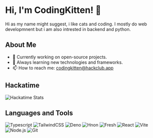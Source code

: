 # Hi, I'm CodingKitten! 👋

Hi as my name might suggest, i like cats and coding. I mostly do web developmnent but i am also intrested in backend and python.
## About Me

- 🔭 Currently working on open-source projects.
- 🌱 Always learning new technologies and frameworks.
- 📫 How to reach me: [codingkitten@hackclub.app](mailto:codingkitten@hackclub.app)

## Hackatime
![Hackatime Stats](https://github-readme-stats.hackclub.dev/api/wakatime?username=616&api_domain=hackatime.hackclub.com&theme=dark&custom_title=Hackatime+Stats&layout=compact&cache_seconds=0&langs_count=8)

## Languages and Tools

![Typescript](https://img.shields.io/badge/-Typescript-000?&logo=Typescript)
![TailwindCSS](https://img.shields.io/badge/-TailwindCSS-000?&logo=tailwindcss)
![Deno](https://img.shields.io/badge/-Deno-000?&logo=Deno)
![Hnon](https://img.shields.io/badge/-Hono-000?&logo=Hono)
![Fresh](https://img.shields.io/badge/-Fresh-000?&logo=Fresh)
![React](https://img.shields.io/badge/-React-000?&logo=React)
![Vite](https://img.shields.io/badge/-Vite-000?&logo=Vite)
![Node.js](https://img.shields.io/badge/-Node.js-000?&logo=Node.js)
![Git](https://img.shields.io/badge/-Git-000?&logo=Git)

